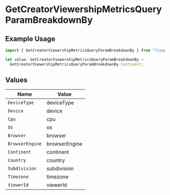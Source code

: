 # GetCreatorViewershipMetricsQueryParamBreakdownBy

## Example Usage

```typescript
import { GetCreatorViewershipMetricsQueryParamBreakdownBy } from "livepeer/models/operations";

let value: GetCreatorViewershipMetricsQueryParamBreakdownBy =
  GetCreatorViewershipMetricsQueryParamBreakdownBy.Continent;
```

## Values

| Name            | Value           |
| --------------- | --------------- |
| `DeviceType`    | deviceType      |
| `Device`        | device          |
| `Cpu`           | cpu             |
| `Os`            | os              |
| `Browser`       | browser         |
| `BrowserEngine` | browserEngine   |
| `Continent`     | continent       |
| `Country`       | country         |
| `Subdivision`   | subdivision     |
| `Timezone`      | timezone        |
| `ViewerId`      | viewerId        |